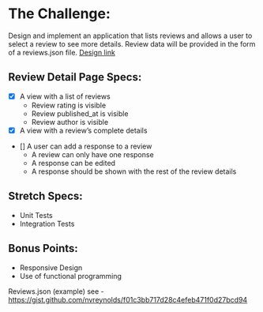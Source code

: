 # The Challenge:

Design and implement an application that lists reviews and allows a user to select a review to see more details. Review data will be provided in the form of a reviews.json file.
[Design link](https://www.figma.com/file/wNV48bZmolsMXguA7afOpZ/Review-Detail-Challenge?node-id=0%3A1)


## Review Detail Page Specs:

- [x] A view with a list of reviews
  - Review rating is visible
  - Review published_at is visible
  - Review author is visible
- [x] A view with a review’s complete details
- [] A user can add a response to a review
  - A review can only have one response
  - A response can be edited
  - A response should be shown with the rest of the review details
 
## Stretch Specs:
- Unit Tests
- Integration Tests

## Bonus Points:
- Responsive Design
- Use of functional programming

Reviews.json (example)
see - https://gist.github.com/nvreynolds/f01c3bb717d28c4efeb471f0d27bcd94

